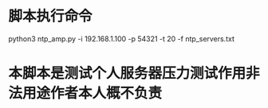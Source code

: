 # 脚本执行命令
python3 ntp_amp.py -i 192.168.1.100 -p 54321 -t 20 -f ntp_servers.txt
# 本脚本是测试个人服务器压力测试作用非法用途作者本人概不负责
